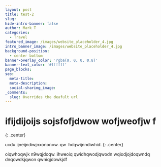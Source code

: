 ```yaml
---
layout: post
title: test-2
slug:
hide-intro-banner: false
author: Mark T
categories:
  - Travel
featured_image: /images/website_placeholder_4.jpg
intro_banner_image: /images/website_placeholder_4.jpg
background-position:
  - center bottom
banner-overlay_color: 'rgba(0, 0, 0, 0.8)'
banner-text_color: '#ffffff'
page_blocks:
seo:
  meta-title:
  meta-description:
  social-sharing_image:
_comments:
  slug: Overrides the deafult url
---
```


# ifijdijoijs sojsfofjdwow wofjweofjw f
{: .center}

ucdu ijneijndiwjnxononow. qw&nbsp; hdqwijnndiwhid.
{: .center}

oiqwhoqwjk n9wqjdoqw. ihweoiq qwidhqwodjqwodn wqiodjojdoqwndq dnqowdkjqwon qwniqjdowkjdf